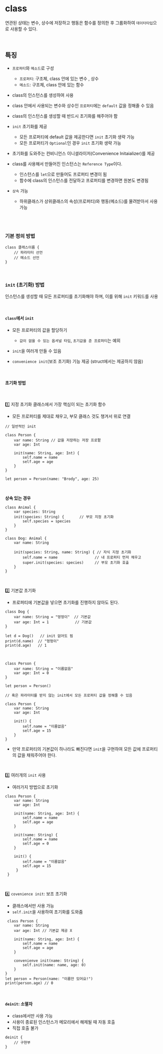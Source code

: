 # class
연관된 상태는 변수, 상수에 저장하고 행동은 함수를 정의한 후 그룹화하여 `데이터타입`으로 사용할 수 있다.

<br>

## 특징
- `프로퍼티`와 `메소드`로 구성
	
    - `프로퍼티`: 구조체, class 안에 있는 변수 , 상수
    - `메소드`: 구조체, class 안에 있는 함수
- class의 인스턴스를 생성하여 사용
- class 안에서 사용되는 변수와 상수인 `프로퍼티`에는 `default` 값을 정해줄 수 있음
- class의 인스턴스를 생성할 때 반드시 초기화를 해주어야 함
- `init` 초기화를 제공
	
    - 모든 프로퍼티에 default 값을 제공한다면 `init` 초기화 생략 가능
    - 모든 프로퍼티가 `Optional`인 경우 `init` 초기화 생략 가능
- 초기화를 도와주는 컨비니언스 이니셜라이저(Convenience Initaializer)를 제공
- class를 사용해서 만들어진 인스턴스는 `Reference Type`이다.
	
    - 인스턴스를 `let`으로 만들어도 프로퍼티 변경이 됨
    - 함수에 class의 인스턴스를 전달하고 프로퍼티를 변경하면 원본도 변경됨
- `상속` 가능
	
    - 하위클래스가 상위클래스의 속성(프로퍼티)와 행동(메소드)를 물려받아서 사용 가능
    
<br>
<br>

### 기본 정의 방법
```
class 클래스이름 {
	// 파라미터 선언
    // 메소드 선언
}
```

<br>

### `init` (초기화) 방법
인스턴스를 생성할 때 모든 프로퍼티를 초기화해야 하며, 이를 위해 `init` 키워드를 사용

<br>

#### `class`에서 `init`
- 모든 프로퍼티의 값을 할당하기
	
    - `값이 없을 수 있는 옵셔널 타입`, `초기값을 준 프로퍼티`는 예외
- `init`을 여러개 만들 수 있음
- `convenience init`(보조 초기화) 기능 제공 (struct에서는 제공하지 않음)

<br>

#### 초기화 방법

<br>

1️⃣ 지정 초기화
클래스에서 가장 핵심이 되는 초기화 함수
- 모든 프로퍼티를 제대로 채우고, 부모 클래스 것도 챙겨서 위로 연결


```
// 일반적인 init

class Person {
	var name: String // 값을 저장하는 저장 프로펕
    var age: Int
    
    init(name: String, age: Int) {
    	self.name = name
        self.age = age
    }
}

let person = Person(name: "Brody", age: 25)
```

<br>

**상속 있는 경우**
```
class Animal {
    var species: String
    init(species: String) {       // 부모 지정 초기화
        self.species = species
    }
}

class Dog: Animal {
    var name: String
    
    init(species: String, name: String) { // 자식 지정 초기화
        self.name = name                 // 내 프로퍼티 먼저 채우고
        super.init(species: species)     // 부모 초기화 호출
    }
}
```


<br>

2️⃣ 기본값 초기화
- 프로퍼티에 기본값을 넣으면 초기화를 진행하지 않아도 된다.

```
class Dog {
    var name: String = "멍멍이"  // 기본값
    var age: Int = 1            // 기본값
}

let d = Dog()   // init 없어도 됨
print(d.name)  // "멍멍이"
print(d.age)   // 1

```

<br>


```
class Person {
	var name: String = "이름없음"
    var age: Int = 0
}

let person = Person()

// 혹은 파라미터를 받지 않는 init에서 모든 프로퍼티 값을 정해줄 수 있음

class Person {
	var name: String
    var age: Int
    
    init() {
		self.name = "이름없음"
        self.age = 15
    }
}
```
- 만약 프로퍼티의 기본값이 하나라도 빠진다면 `init`을 구현하여 모든 값에 프로퍼티의 값을 채워주어야 한다.

<br>

3️⃣ 여러개의 `init` 사용
- 여러가지 방법으로 초기화

```
class Person {
	var name: String
    var age: Int
    
    init(name: String, age: Int) {
    	self.name = name
        self.age = age
    }
    
    init(name: String) {
    	self.name = name
        self.age = 0
    }
    
    init() {
    	self.name = "이름없음"
        self.age = 15
     }
 }
 ```
 
 <br>
 

 4️⃣ `covenience init`: 보조 초기화
 - 클래스에서만 사용 가능
 - `self.init`을 사용하여 초기화를 도와줌
 
```
 class Person {
 	var name: String
    var age: Int // 기본값 제공 X
    
    init(name: String, age: Int) {
    	self.name = name
        self.age = age
    }
    
    convenienve init(name: String) {
    	self.init(name: name, age: 0)
    }
}
let person = Person(name: "이름만 있어요!")
print(person.age) // 0
```


<br>

#### `deinit`: 소멸자
- class에서만 사용 가능
- 사용이 종료된 인스턴스가 메모리에서 해제될 때 자동 호출
- 직접 호출 불가

```
deinit {
	// 구현부
}
```

